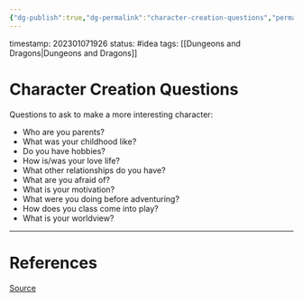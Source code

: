 ```yaml
---
{"dg-publish":true,"dg-permalink":"character-creation-questions","permalink":"/character-creation-questions/"}
---
```


timestamp: 202301071926
status: #idea
tags: [[Dungeons and Dragons\|Dungeons and Dragons]]
# Character Creation Questions
Questions to ask to make a more interesting character:
- Who are you parents?
- What was your childhood like?
- Do you have hobbies?
- How is/was your love life?
- What other relationships do you have?
- What are you afraid of?
- What is your motivation?
- What were you doing before adventuring?
- How does you class come into play?
- What is your worldview?



---
# References
[Source](https://www.thegamer.com/dungeons-dragons-dnd-questions-to-ask-creating-characters/)